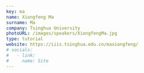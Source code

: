 ```yaml
---
key: ma
name: Xiongfeng Ma
surname: Ma
company: Tsinghua University
photoURL: /images/speakers/XiongfengMa.jpg
type: tutorial
website: https://iiis.tsinghua.edu.cn/maxiongfeng/
# socials:
#   - link: 
#     name: Site
---
```

